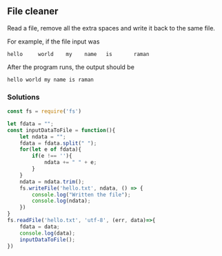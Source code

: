 ## File cleaner
Read a file, remove all the extra spaces and write it back to the same file.

For example, if the file input was
```
hello     world    my    name   is       raman
```

After the program runs, the output should be

```
hello world my name is raman
```

### Solutions

```js
const fs = require('fs')

let fdata = "";
const inputDataToFile = function(){
    let ndata = "";
    fdata = fdata.split(" ");
    for(let e of fdata){
        if(e !== ''){
            ndata += " " + e;
        }
    }
    ndata = ndata.trim();
    fs.writeFile('hello.txt', ndata, () => {
        console.log("Written the file");
        console.log(ndata);
    })
}
fs.readFile('hello.txt', 'utf-8', (err, data)=>{
    fdata = data;
    console.log(data);
    inputDataToFile();
})
```

